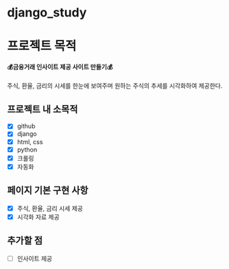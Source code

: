 # django_study

# 프로젝트 목적
#### 💰금융거래 인사이트 제공 사이트 만들기💰
주식, 환율, 금리의 시세를 한눈에 보여주며 원하는 주식의 추세를 시각화하여 제공한다.

## 프로젝트 내 소목적
- [x] github
- [x] django
- [x] html, css
- [x] python
- [x] 크롤링
- [x] 자동화

## 페이지 기본 구현 사항
- [x] 주식, 환율, 금리 시세 제공
- [x] 시각화 자료 제공

## 추가할 점
- [ ] 인사이트 제공
